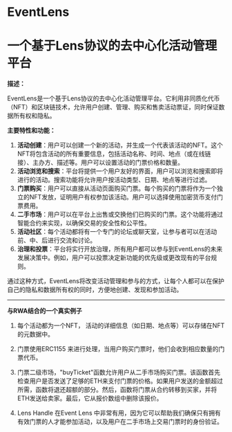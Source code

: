 # EventLens 



# 一个基于Lens协议的去中心化活动管理平台





**描述：**

EventLens是一个基于Lens协议的去中心化活动管理平台。它利用非同质化代币（NFT）和区块链技术，允许用户创建、管理、购买和售卖活动票证，同时保证数据所有权和隐私。



**主要特性和功能：**

1. **活动创建**：用户可以创建一个新的活动，并生成一个代表该活动的NFT。这个NFT将包含活动的所有重要信息，包括活动名称、时间、地点（或在线链接）、主办方、描述等。用户可以设置活动的门票价格和数量。
2. **活动浏览和搜索**：平台将提供一个用户友好的界面，用户可以浏览和搜索即将进行的活动。搜索功能将允许用户按活动类型、日期、地点等进行过滤。
3. **门票购买**：用户可以直接从活动页面购买门票。每个购买的门票将作为一个独立的NFT发放，证明用户有权参加该活动。用户可以选择使用加密货币支付门票费用。
4. **二手市场**：用户可以在平台上出售或交换他们已购买的门票。这个功能将通过智能合约来实现，以确保交易的安全性和公平性。
5. **活动社区**：每个活动都将有一个专门的论坛或聊天室，让参与者可以在活动前、中、后进行交流和讨论。
6. **治理和投票**：平台将实行开放治理，所有用户都可以参与到EventLens的未来发展决策中。例如，用户可以投票决定新功能的优先级或更改现有的平台规则。

通过这种方式，EventLens将改变活动管理和参与的方式，让每个人都可以在保护自己的隐私和数据所有权的同时，方便地创建、发现和参加活动。



---

**与RWA结合的一个真实例子**



1. 每个活动都为一个NFT， 活动的详细信息（如日期、地点等）可以存储在NFT的元数据中。
2. 门票使用ERC1155 来进行处理，当用户购买门票时，他们会收到相应数量的门票代币。
3. 门票二级市场，"buyTicket"函数允许用户从二手市场购买门票。该函数首先检查用户是否发送了足够的ETH来支付门票的价格。如果用户发送的金额超过所需，函数将退还超额的部分。然后，函数将门票从合约转移到买家，并将ETH发送给卖家。最后，它从报价数组中删除该报价。

4. Lens Handle 在Event Lens 中非常有用，因为它可以帮助我们确保只有拥有有效门票的人才能参加活动，以及用户在二手市场上交易门票时的身份验证。

   


